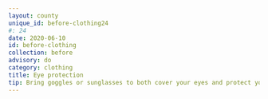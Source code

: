 ```yaml
---
layout: county 
unique_id: before-clothing24
#: 24
date: 2020-06-10
id: before-clothing
collection: before
advisory: do
category: clothing
title: Eye protection
tip: Bring goggles or sunglasses to both cover your eyes and protect yourself from tear gas, rubber bullets and advanced surveillance mechanisms that only require your eyes and eyebrows to be used for facial recognition.
---
```

